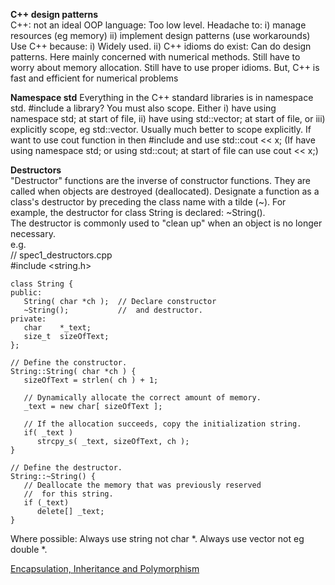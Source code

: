 **C++ design patterns**   
C++: not an ideal OOP language: Too low level.
Headache to:
i) manage resources (eg memory)
ii) implement design patterns (use workarounds)
Use C++ because:
i) Widely used.
ii) C++ idioms do exist: Can do design patterns.
Here mainly concerned with numerical methods.
Still have to worry about memory allocation.
Still have to use proper idioms.
But, C++ is fast and efficient for numerical problems   

**Namespace std**
Everything in the C++ standard libraries is in namespace std.
#include a library? You must also scope. Either
i) have using namespace std; at start of file,
ii) have using std::vector; at start of file,
or iii) explicitly scope, eg std::vector.
Usually much better to scope explicitly.
If want to use cout function in <iostream> then #include <iostream>
and use std::cout << x;
(If have using namespace std;
or using std::cout;
at start of file can use cout << x;)  

**Destructors**   
"Destructor" functions are the inverse of constructor functions. They are called when objects are destroyed (deallocated). Designate a function as a class's destructor by preceding the class name with a tilde (~). For example, the destructor for class String is declared: ~String().  
The destructor is commonly used to "clean up" when an object is no longer necessary.  
e.g.  
    // spec1_destructors.cpp  
    #include <string.h>  
      
    class String {  
    public:  
       String( char *ch );  // Declare constructor  
       ~String();           //  and destructor.  
    private:  
       char    *_text;  
       size_t  sizeOfText;  
    };  
      
    // Define the constructor.  
    String::String( char *ch ) {  
       sizeOfText = strlen( ch ) + 1;  
      
       // Dynamically allocate the correct amount of memory.  
       _text = new char[ sizeOfText ];  
      
       // If the allocation succeeds, copy the initialization string.  
       if( _text )  
          strcpy_s( _text, sizeOfText, ch );  
    }  
      
    // Define the destructor.  
    String::~String() {  
       // Deallocate the memory that was previously reserved  
       //  for this string.  
       if (_text)  
          delete[] _text;  
    }  

Where possible:
Always use string not char *.
Always use vector not eg double *.


[Encapsulation, Inheritance and Polymorphism](https://www.go4expert.com/articles/encapsulation-inheritance-polymorphism-t29981/ "Encapsulation, Inheritance and Polymorphism")
